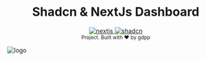 <h1 align="center"> Shadcn & NextJs Dashboard </h1>

<div align="center">
  <!-- NextJs -->
  <a href="https://nextjs.org/">
    <img src="https://img.shields.io/badge/next%20js-000000?style=for-the-badge&logo=nextdotjs&logoColor=white"
      alt="nextjs" />
  </a>
  <!-- ShadcnUI -->
  <a href="https://ui.shadcn.com/">
    <img src="https://img.shields.io/badge/shadcn%2Fui-000000?style=for-the-badge&logo=shadcnui&logoColor=white"
      alt="shadcn" />
  </a>
</div>

<div align="center">
  <sub>Project. Built with ❤️ by gdpp
</div>

![logo](https://miro.medium.com/v2/resize:fit:1400/1*RUYZmC3oVSR50C80qSMhZw.jpeg)
